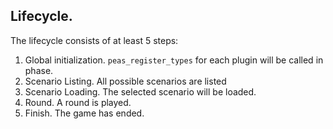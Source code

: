 ## Lifecycle.

The lifecycle consists of at least 5 steps:
1. Global initialization. `peas_register_types` for each plugin will be called in phase.
2. Scenario Listing. All possible scenarios are listed
3. Scenario Loading. The selected scenario will be loaded.
4. Round. A round is played.
5. Finish. The game has ended.

